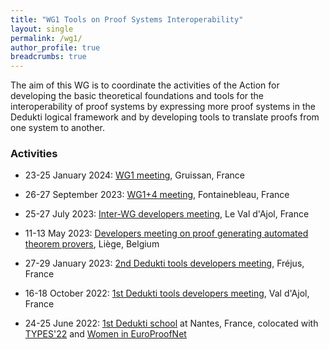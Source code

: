 ```yaml
---
title: "WG1 Tools on Proof Systems Interoperability"
layout: single
permalink: /wg1/
author_profile: true
breadcrumbs: true
---
```


The aim of this WG is to coordinate the activities of the Action for developing
the basic theoretical foundations and tools for the interoperability of proof
systems by expressing more proof systems in the Dedukti logical framework and
by developing tools to translate proofs from one system to another.

### Activities

- 23-25 January 2024: [WG1 meeting](../wg1-gruissan24), Gruissan, France

- 26-27 September 2023: [WG1+4 meeting](../WG1+4-meeting-Sep2023), Fontainebleau, France

- 25-27 July 2023: [Inter-WG developers meeting](../dk-meeting-july2023), Le Val d'Ajol, France

- 11-13 May 2023: [Developers meeting on proof generating automated theorem provers](../dk-meeting3), Liège, Belgium

* 27-29 January 2023: [2nd Dedukti tools developers meeting](../dk-meeting2), Fréjus, France

* 16-18 October 2022: [1st Dedukti tools developers meeting](../dk-meeting1), Val d'Ajol, France

* 24-25 June 2022: [1st Dedukti school](../dedukti-school-2022) at Nantes, France, colocated with [TYPES'22](https://types22.inria.fr/) and [Women in EuroProofNet](../women-epn-2022)
